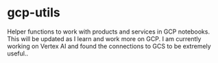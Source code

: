 # gcp-utils
Helper functions to work with products and services in GCP notebooks. This will be updated as I learn and work more on GCP. I am currently working on Vertex AI and found the connections to GCS to be extremely useful..
